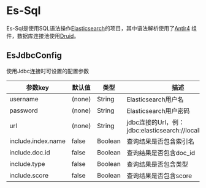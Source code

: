 # Es-Sql

Es-Sql是使用SQL语法操作[Elasticsearch](https://github.com/elastic/elasticsearch)的项目，其中语法解析使用了[Antlr4](https://github.com/antlr/antlr4)
组件，数据库连接池使用[Druid](https://github.com/alibaba/druid)。

## EsJdbcConfig

使用Jdbc连接时可设置的配置参数

| 参数key              | 默认值    | 类型      | 描述                                               |
|--------------------|--------|---------|--------------------------------------------------|
| username           | (none) | String  | Elasticsearch用户名                                 |
| password           | (none) | String  | Elasticsearch用户密码                                |
| url                | (none) | String  | jdbc连接的Url，例：jdbc:elasticsearch://localhost:9200 |
| include.index.name | false  | Boolean | 查询结果是否包含索引名                                      |
| include.doc.id     | false  | Boolean | 查询结果是否包含doc_id                                   |
| include.type       | false  | Boolean | 查询结果是否包含类型                                       |
| include.score      | false  | Boolean | 查询结果是否包含score                                    |
